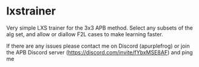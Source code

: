 # lxstrainer

Very simple LXS trainer for the 3x3 APB method. Select any subsets of the alg set, and allow or diallow F2L cases to make learning faster.

If there are any issues please contact me on Discord (apurplefrog) or join the APB Discord server (https://discord.com/invite/fYbxMSE8AF) and ping me 
